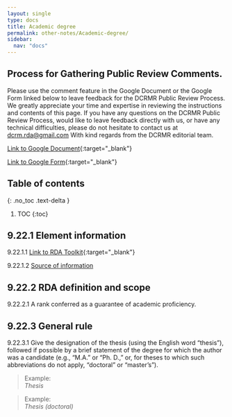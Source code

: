```yaml
---
layout: single
type: docs
title: Academic degree
permalink: other-notes/Academic-degree/
sidebar:
  nav: "docs"
---
```


## Process for Gathering Public Review Comments.
Please use the comment feature in the Google Document or the Google Form linked below to leave feedback for the DCRMR Public Review Process.  We greatly appreciate your time and expertise in reviewing the instructions and contents of this page.  If you have any questions on the DCRMR Public Review Process, would like to leave feedback directly with us, or have any technical difficulties, please do not hesitate to contact us at dcrm.rda@gmail.com  With kind regards from the DCRMR editorial team.

[Link to Google Document](https://docs.google.com/document/d/1h4x6nkilYHjGr00DBeeOjD3ysQ-sUNLyynp9wxol6kg/edit){:target="_blank"}

[Link to Google Form](https://docs.google.com/forms/d/e/1FAIpQLSdNtJkbY1mngdTcvCoB7zZcpaIuuKHvlbyiidP-QunDy14VcQ/viewform){:target="_blank"}

## Table of contents
{: .no_toc .text-delta }

1. TOC
{:toc}

## 9.22.1 Element information

<a name="9.22.1.1">9.22.1.1</a> [Link to RDA Toolkit](https://beta.rdatoolkit.org/Content/Index?externalId=en-US_ala-d84a7372-256e-3de6-b44e-684d4b760705){:target="_blank"}

<a name="9.22.1.2">9.22.1.2</a> [Source of information](/DCRMR/other-notes/)

## 9.22.2 RDA definition and scope

<a name="9.22.2.1">9.22.2.1</a> A rank conferred as a guarantee of academic proficiency.

## 9.22.3 General rule

<a name="9.22.3.1">9.22.3.1</a> Give the designation of the thesis (using the English word “thesis”), followed if possible by a brief statement of the degree for which the author was a candidate (e.g., “M.A.” or “Ph. D.,” or, for theses to which such abbreviations do not apply, “doctoral” or “master’s”).

>Example:  
><CITE>Thesis</CITE>

>Example:  
><CITE>Thesis (doctoral)</CITE>